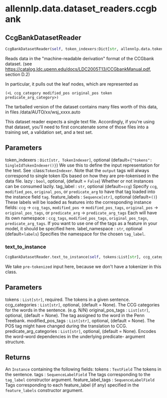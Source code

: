 # allennlp.data.dataset_readers.ccgbank

## CcgBankDatasetReader
```python
CcgBankDatasetReader(self, token_indexers:Dict[str, allennlp.data.token_indexers.token_indexer.TokenIndexer]=None, tag_label:str='ccg', feature_labels:Sequence[str]=(), label_namespace:str='labels', lazy:bool=False) -> None
```

Reads data in the "machine-readable derivation" format of the CCGbank dataset.
(see https://catalog.ldc.upenn.edu/docs/LDC2005T13/CCGbankManual.pdf, section D.2)

In particular, it pulls out the leaf nodes, which are represented as

    (<L ccg_category modified_pos original_pos token predicate_arg_category>)

The tarballed version of the dataset contains many files worth of this data,
in files /data/AUTO/xx/wsj_xxxx.auto

This dataset reader expects a single text file. Accordingly, if you're using that dataset,
you'll need to first concatenate some of those files into a training set, a validation set,
and a test set.

Parameters
----------
token_indexers : ``Dict[str, TokenIndexer]``, optional (default=``{"tokens": SingleIdTokenIndexer()}``)
    We use this to define the input representation for the text.  See :class:`TokenIndexer`.
    Note that the `output` tags will always correspond to single token IDs based on how they
    are pre-tokenised in the data file.
lazy : ``bool``, optional, (default = ``False``)
    Whether or not instances can be consumed lazily.
tag_label : ``str``, optional (default=``ccg``)
    Specify ``ccg``, ``modified_pos``, ``original_pos``, or ``predicate_arg`` to
    have that tag loaded into the instance field ``tag``.
feature_labels : ``Sequence[str]``, optional (default=``()``)
    These labels will be loaded as features into the corresponding instance fields:
    ``ccg`` -> ``ccg_tags``, ``modified_pos`` -> ``modified_pos_tags``,
    ``original_pos`` -> ``original_pos_tags``, or ``predicate_arg`` -> ``predicate_arg_tags``
    Each will have its own namespace : ``ccg_tags``, ``modified_pos_tags``,
    ``original_pos_tags``, ``predicate_arg_tags``. If you want to use one of the tags
    as a feature in your model, it should be specified here.
label_namespace : ``str``, optional (default=``labels``)
    Specifies the namespace for the chosen ``tag_label``.

### text_to_instance
```python
CcgBankDatasetReader.text_to_instance(self, tokens:List[str], ccg_categories:List[str]=None, original_pos_tags:List[str]=None, modified_pos_tags:List[str]=None, predicate_arg_categories:List[str]=None) -> allennlp.data.instance.Instance
```

We take `pre-tokenized` input here, because we don't have a tokenizer in this class.

Parameters
----------
tokens : ``List[str]``, required.
    The tokens in a given sentence.
ccg_categories : ``List[str]``, optional, (default = None).
    The CCG categories for the words in the sentence. (e.g. N/N)
original_pos_tags : ``List[str]``, optional, (default = None).
    The tag assigned to the word in the Penn Treebank.
modified_pos_tags : ``List[str]``, optional, (default = None).
    The POS tag might have changed during the translation to CCG.
predicate_arg_categories : ``List[str]``, optional, (default = None).
    Encodes the word-word dependencies in the underlying predicate-
    argument structure.

Returns
-------
An ``Instance`` containing the following fields:
    tokens : ``TextField``
        The tokens in the sentence.
    tags : ``SequenceLabelField``
        The tags corresponding to the ``tag_label`` constructor argument.
    feature_label_tags : ``SequenceLabelField``
        Tags corresponding to each feature_label (if any) specified in the
        ``feature_labels`` constructor argument.

